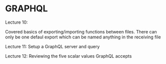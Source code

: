 # GRAPHQL

Lecture 10:

Covered basics of exporting/importing functions between files.
There can only be one defaul export which can be named anything in the receiving file

Lecture 11:
Setup a GraphQL server and query

Lecture 12:
Reviewing the five scalar values GraphQL accepts